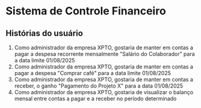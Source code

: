 # Sistema de Controle Financeiro

## Histórias do usuário

1. Como administrador da empresa XPTO, gostaria de manter em contas a pagar a despesa recorrente mensalmente "Salário do Colaborador" para a data limite 01/08/2025
2. Como administrador da empresa XPTO, gostaria de manter em contas a pagar a despesa "Comprar café" para a data limite 01/08/2025
3. Como administrador da empresa XPTO, gostaria de manter em contas a receber, o ganho "Pagamento do Projeto X" para a data 01/08/2025
4. Como administrador da empresa XPTO, gostaria de visualizar o balanço mensal entre contas a pagar e a receber no período determinado
